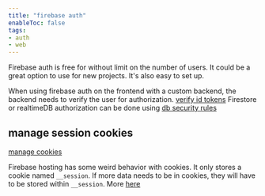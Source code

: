 ```yaml
---
title: "firebase auth"
enableToc: false
tags:
- auth
- web
---
```


Firebase auth is free for without limit on the number of users. It could be
a great option to use for new projects. It's also easy to set up.

When using firebase auth on the frontend with a custom backend, the backend
needs to verify the user for authorization.
[verify id tokens](https://firebase.google.com/docs/auth/admin/verify-id-tokens)
Firestore or realtimeDB authorization can be done using 
[db security rules](https://firebase.google.com/docs/firestore/security/get-started)

## manage session cookies
[manage cookies](https://firebase.google.com/docs/auth/admin/manage-cookies)

Firebase hosting has some weird behavior with cookies. It only stores a cookie
named `__session`. If more data needs to be in cookies, they will have to be stored
within `__session`. More [here](https://stackoverflow.com/questions/44929653/firebase-cloud-function-wont-store-cookie-named-other-than-session)

